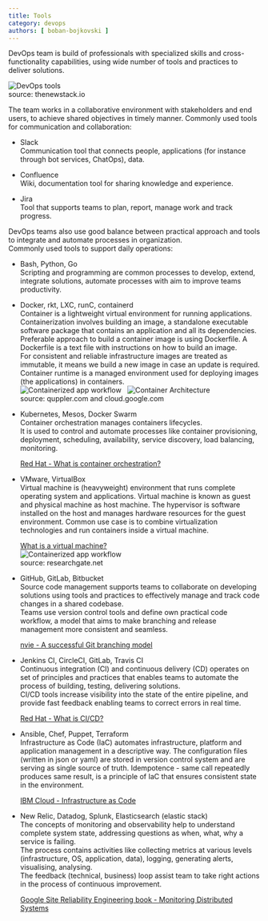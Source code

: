 ```yaml
---
title: Tools
category: devops
authors: [ boban-bojkovski ]
---
```

  
  
DevOps team is build of professionals with specialized skills and cross-functionality capabilities, using wide number of tools and practices to deliver solutions. 

![DevOps tools](https://cdn.thenewstack.io/media/2018/11/8bebeea6-cicd-tooling-orchestration-1024x608.png)  
source: thenewstack.io
  
  
The team works in a collaborative environment with stakeholders and end users, to achieve shared objectives in timely manner.  Commonly used tools for communication and collaboration:

* Slack  
Communication tool that connects people, applications (for instance through bot services, ChatOps), data. 


* Confluence  
Wiki, documentation tool for sharing knowledge and experience. 

* Jira  
Tool that supports teams to plan, report, manage work and track progress.


DevOps teams also use good balance between practical approach and tools to integrate and automate processes in organization.  
Commonly used tools to support daily operations:

* Bash, Python, Go  
Scripting and programming are common processes to develop, extend, integrate solutions, automate processes with aim to improve teams productivity.

* Docker, rkt, LXC, runC, containerd  
Container is a lightweight virtual environment for running applications.  
Containerization involves building an image, a standalone executable software package that contains an application and all its dependencies.
Preferable approach to build a container image is using Dockerfile. A Dockerfile is a text file with instructions on how to build an image.  
For consistent and reliable infrastructure images are treated as immutable, it means we build a new image in case an update is required.  
Container runtime is a managed environment used for deploying images (the applications) in containers.  
![Containerized app workflow](https://quppler.com/wp-content/uploads/2019/03/DockerComponents-300x242.png) &nbsp; 
![Container Architecture](https://miro.medium.com/max/350/1*IGYaJSfDLzXjE-aJcTai4Q.png)  
source: quppler.com and cloud.google.com

* Kubernetes, Mesos, Docker Swarm  
Container orchestration manages containers lifecycles.  
It is used to control and automate processes like container provisioning, deployment, scheduling, availability, service discovery, load balancing, monitoring.    
  
  [Red Hat - What is container orchestration?](https://www.redhat.com/en/topics/containers/what-is-container-orchestration "Red Hat")

* VMware, VirtualBox  
Virtual machine is (heavyweight) environment that runs complete operating system and applications.
Virtual machine is known as guest and physical machine as host machine.
The hypervisor is software installed on the host and manages hardware resources for the guest environment. Common use case is to combine virtualization technologies and run containers inside a virtual machine.  
  
  [What is a virtual machine?](https://www.redhat.com/en/topics/virtualization/what-is-a-virtual-machine "Red Hat")  
  ![Containerized app workflow](https://www.ktexperts.com/wp-content/uploads/2020/01/Hosted-Virtual-Machine-Architecture.png)  
  source: researchgate.net

* GitHub, GitLab, Bitbucket  
Source code management supports teams to collaborate on developing solutions using tools and practices to effectively manage and track code changes in a shared codebase.  
Teams use version control tools and define own practical code workflow, a model that aims to make branching and release management more consistent and seamless.  

  [nvie - A successful Git branching model](https://nvie.com/posts/a-successful-git-branching-model "nvie")

* Jenkins CI, CircleCI, GitLab, Travis CI  
Continuous integration (CI) and continuous delivery (CD) operates on set of principles and practices that enables teams to automate the process of building, testing, delivering solutions.  
CI/CD tools increase visibility into the state of the entire pipeline, and provide fast feedback enabling teams to correct errors in real time.  

  [Red Hat - What is CI/CD?](https://www.redhat.com/en/topics/devops/what-is-ci-cd "Red Hat")

* Ansible, Chef, Puppet, Terraform  
Infrastructure as Code (IaC) automates infrastructure, platform and application management in a descriptive way.
The configuration files (written in json or yaml) are stored in version control system and are serving as single source of truth.
Idempotence - same call repeatedly produces same result, is a principle of IaC that ensures consistent state in the environment.   

  [IBM Cloud - Infrastructure as Code](https://www.ibm.com/cloud/learn/infrastructure-as-code "IBM Cloud")


<!-- * Kubernetes package manager  
Helm  -->


* New Relic, Datadog, Splunk, Elasticsearch (elastic stack)  
The concepts of monitoring and observability help to understand complete system state, addressing questions as when, what, why a service is failing.  
The process contains activities like collecting metrics at various levels (infrastructure, OS, application, data), logging, generating alerts, visualising, analysing.  
The feedback (technical, business) loop assist team to take right actions in the process of continuous improvement.  

  [Google Site Reliability Engineering book - Monitoring Distributed Systems](https://landing.google.com/sre/sre-book/chapters/monitoring-distributed-systems "Google SRE book")
  
